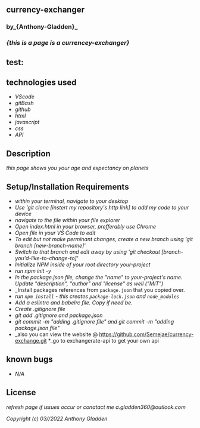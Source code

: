 ## currency-exchanger 

### by_**{Anthony-Gladden}**_

### _{this is a page is a currencey-exchanger}_

## test:


## technologies used 
* _VScode_ 
* _gitBash_
* _github_
* _html_
* _javascript_
* _css_
* _API_

## Description 
_this page shows you your age and expectancy on planets_

## Setup/Installation Requirements
* _within your terminal, navigate to your desktop_
* _Use 'git clone [instert my repository's http link] to add my code to your device_
* _navigate to the file within your file explorer_
* _Open index.html in your browser, prefferably use Chrome_
* _Open file in your VS Code to edit_
* _To edit but not make perminant changes, create a new branch using 'git branch [new-branch-name]'_
* _Switch to that branch and edit away by using 'git checkout [branch-you'd-like-to-change-to]'_
* _Initialize NPM inside of your root directory your-project_
* _run npm init -y_
* _In the package.json file, change the "name" to your-project's name. Update "description", "author" and "license" as well (”MIT”)_
* _Install packages references from `package.json` that you copied over. 
* _run `npm install` - this creates `package-lock.json` and `node_modules`_
* _Add a eslintrc and babelrc file. Copy if need be._
* _Create .gitignore file_  
* _git add .gitignore and package.json_
* _git commit -m "adding .gitignore file" and git commit -m "adding package.json file"_
* _also you can view the website @ https://github.com/Semejae/currency-exchange.git 
*_go to exchangerate-api to get your own api

## known bugs
* _N/A_

## License
_refresh page if issues occur or conatact me a.gladden360@outlook.com_


_Copyright (c) 03//2022 Anthony Gladden_

